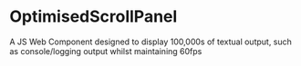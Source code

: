 # OptimisedScrollPanel
A JS Web Component designed to display 100,000s of textual output, such as console/logging output whilst maintaining 60fps
